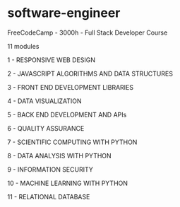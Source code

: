 # software-engineer
 
 FreeCodeCamp - 3000h - Full Stack Developer Course
 
 11 modules
 
 1 - RESPONSIVE WEB DESIGN
 
 2 - JAVASCRIPT ALGORITHMS AND DATA STRUCTURES
 
 3 - FRONT END DEVELOPMENT LIBRARIES
 
 4 - DATA VISUALIZATION
 
 5 - BACK END DEVELOPMENT AND APIs
 
 6 - QUALITY ASSURANCE
 
 7 - SCIENTIFIC COMPUTING WITH PYTHON
 
 8 - DATA ANALYSIS WITH PYTHON
 
 9 - INFORMATION SECURITY
 
 10 - MACHINE LEARNING WITH PYTHON
 
 11 - RELATIONAL DATABASE
 
